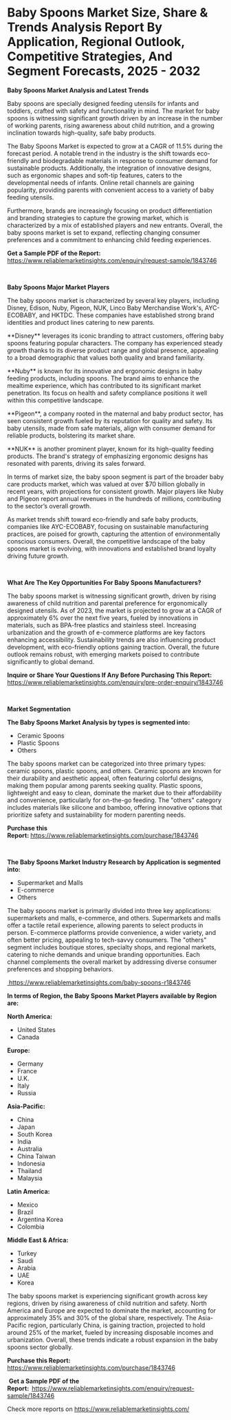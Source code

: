 <p><h1>Baby Spoons Market Size, Share & Trends Analysis Report By Application, Regional Outlook, Competitive Strategies, And Segment Forecasts, 2025 - 2032</h1></p><p><strong>Baby Spoons Market Analysis and Latest Trends</strong></p>
<p><p>Baby spoons are specially designed feeding utensils for infants and toddlers, crafted with safety and functionality in mind. The market for baby spoons is witnessing significant growth driven by an increase in the number of working parents, rising awareness about child nutrition, and a growing inclination towards high-quality, safe baby products. </p><p>The Baby Spoons Market is expected to grow at a CAGR of 11.5% during the forecast period. A notable trend in the industry is the shift towards eco-friendly and biodegradable materials in response to consumer demand for sustainable products. Additionally, the integration of innovative designs, such as ergonomic shapes and soft-tip features, caters to the developmental needs of infants. Online retail channels are gaining popularity, providing parents with convenient access to a variety of baby feeding utensils.</p><p>Furthermore, brands are increasingly focusing on product differentiation and branding strategies to capture the growing market, which is characterized by a mix of established players and new entrants. Overall, the baby spoons market is set to expand, reflecting changing consumer preferences and a commitment to enhancing child feeding experiences.</p></p>
<p><strong>Get a Sample PDF of the Report:&nbsp;</strong> <a href="https://www.reliablemarketinsights.com/enquiry/request-sample/1843746?utm_campaign=2636&utm_medium=2&utm_source=Github&utm_content=ia&utm_term=05042025&utm_id=baby-spoons">https://www.reliablemarketinsights.com/enquiry/request-sample/1843746</a></p>
<p>&nbsp;</p>
<p><strong>Baby Spoons Major Market Players</strong></p>
<p><p>The baby spoons market is characterized by several key players, including Disney, Edison, Nuby, Pigeon, NUK, Linco Baby Merchandise Work's, AYC-ECOBABY, and HKTDC. These companies have established strong brand identities and product lines catering to new parents.</p><p>**Disney** leverages its iconic branding to attract customers, offering baby spoons featuring popular characters. The company has experienced steady growth thanks to its diverse product range and global presence, appealing to a broad demographic that values both quality and brand familiarity.</p><p>**Nuby** is known for its innovative and ergonomic designs in baby feeding products, including spoons. The brand aims to enhance the mealtime experience, which has contributed to its significant market penetration. Its focus on health and safety compliance positions it well within this competitive landscape.</p><p>**Pigeon**, a company rooted in the maternal and baby product sector, has seen consistent growth fueled by its reputation for quality and safety. Its baby utensils, made from safe materials, align with consumer demand for reliable products, bolstering its market share.</p><p>**NUK** is another prominent player, known for its high-quality feeding products. The brand's strategy of emphasizing ergonomic designs has resonated with parents, driving its sales forward.</p><p>In terms of market size, the baby spoon segment is part of the broader baby care products market, which was valued at over $70 billion globally in recent years, with projections for consistent growth. Major players like Nuby and Pigeon report annual revenues in the hundreds of millions, contributing to the sector’s overall growth.</p><p>As market trends shift toward eco-friendly and safe baby products, companies like AYC-ECOBABY, focusing on sustainable manufacturing practices, are poised for growth, capturing the attention of environmentally conscious consumers. Overall, the competitive landscape of the baby spoons market is evolving, with innovations and established brand loyalty driving future growth.</p></p>
<p>&nbsp;</p>
<p><strong>What Are The Key Opportunities For Baby Spoons Manufacturers?</strong></p>
<p><p>The baby spoons market is witnessing significant growth, driven by rising awareness of child nutrition and parental preference for ergonomically designed utensils. As of 2023, the market is projected to grow at a CAGR of approximately 6% over the next five years, fueled by innovations in materials, such as BPA-free plastics and stainless steel. Increasing urbanization and the growth of e-commerce platforms are key factors enhancing accessibility. Sustainability trends are also influencing product development, with eco-friendly options gaining traction. Overall, the future outlook remains robust, with emerging markets poised to contribute significantly to global demand.</p></p>
<p><strong>Inquire or Share Your Questions If Any Before Purchasing This Report:</strong> <a href="https://www.reliablemarketinsights.com/enquiry/pre-order-enquiry/1843746?utm_campaign=2636&utm_medium=2&utm_source=Github&utm_content=ia&utm_term=05042025&utm_id=baby-spoons">https://www.reliablemarketinsights.com/enquiry/pre-order-enquiry/1843746</a></p>
<p>&nbsp;</p>
<p><strong>Market Segmentation</strong></p>
<p><strong>The Baby Spoons Market Analysis by types is segmented into:</strong></p>
<p><ul><li>Ceramic Spoons</li><li>Plastic Spoons</li><li>Others</li></ul></p>
<p><p>The baby spoons market can be categorized into three primary types: ceramic spoons, plastic spoons, and others. Ceramic spoons are known for their durability and aesthetic appeal, often featuring colorful designs, making them popular among parents seeking quality. Plastic spoons, lightweight and easy to clean, dominate the market due to their affordability and convenience, particularly for on-the-go feeding. The "others" category includes materials like silicone and bamboo, offering innovative options that prioritize safety and sustainability for modern parenting needs.</p></p>
<p><strong>Purchase this Report:&nbsp;</strong><a href="https://www.reliablemarketinsights.com/purchase/1843746?utm_campaign=2636&utm_medium=2&utm_source=Github&utm_content=ia&utm_term=05042025&utm_id=baby-spoons">https://www.reliablemarketinsights.com/purchase/1843746</a></p>
<p>&nbsp;</p>
<p><strong>The Baby Spoons Market Industry Research by Application is segmented into:</strong></p>
<p><ul><li>Supermarket and Malls</li><li>E-commerce</li><li>Others</li></ul></p>
<p><p>The baby spoons market is primarily divided into three key applications: supermarkets and malls, e-commerce, and others. Supermarkets and malls offer a tactile retail experience, allowing parents to select products in person. E-commerce platforms provide convenience, a wider variety, and often better pricing, appealing to tech-savvy consumers. The "others" segment includes boutique stores, specialty shops, and regional markets, catering to niche demands and unique branding opportunities. Each channel complements the overall market by addressing diverse consumer preferences and shopping behaviors.</p></p>
<p><a href="https://www.reliablemarketinsights.com/baby-spoons-r1843746?utm_campaign=2636&utm_medium=2&utm_source=Github&utm_content=ia&utm_term=05042025&utm_id=baby-spoons">&nbsp;https://www.reliablemarketinsights.com/baby-spoons-r1843746</a></p>
<p><strong>In terms of Region, the Baby Spoons Market Players available by Region are:</strong></p>
<p>
    <p> <strong> North America: </strong>
        <ul>
            <li>United States</li>
            <li>Canada</li>
        </ul>
        </p> 
    <p> <strong> Europe: </strong>
        <ul>
            <li>Germany</li>
            <li>France</li>
            <li>U.K.</li>
            <li>Italy</li>
            <li>Russia</li>
        </ul>
        </p> 
    <p> <strong> Asia-Pacific: </strong>
        <ul>
            <li>China</li>
            <li>Japan</li>
            <li>South Korea</li>
            <li>India</li>
            <li>Australia</li>
            <li>China Taiwan</li>
            <li>Indonesia</li>
            <li>Thailand</li>
            <li>Malaysia</li>
        </ul>
        </p> 
    <p> <strong> Latin America: </strong>
        <ul>
            <li>Mexico</li>
            <li>Brazil</li>
            <li>Argentina Korea</li>
            <li>Colombia</li>
        </ul>
        </p> 
    <p> <strong> Middle East & Africa: </strong>
        <ul>
            <li>Turkey</li>
            <li>Saudi</li>
            <li>Arabia</li>
            <li>UAE</li>
            <li>Korea</li>
        </ul>
    </p>
    </p>
<p><p>The baby spoons market is experiencing significant growth across key regions, driven by rising awareness of child nutrition and safety. North America and Europe are expected to dominate the market, accounting for approximately 35% and 30% of the global share, respectively. The Asia-Pacific region, particularly China, is gaining traction, projected to hold around 25% of the market, fueled by increasing disposable incomes and urbanization. Overall, these trends indicate a robust expansion in the baby spoons sector globally.</p></p>
<p><strong>Purchase this Report: </strong><a href="https://www.reliablemarketinsights.com/purchase/1843746?utm_campaign=2636&utm_medium=2&utm_source=Github&utm_content=ia&utm_term=05042025&utm_id=baby-spoons">https://www.reliablemarketinsights.com/purchase/1843746</a></p>
<p>&nbsp;<strong>Get a Sample PDF of the Report:&nbsp;&nbsp;</strong><a href="https://www.reliablemarketinsights.com/enquiry/request-sample/1843746?utm_campaign=2636&utm_medium=2&utm_source=Github&utm_content=ia&utm_term=05042025&utm_id=baby-spoons">https://www.reliablemarketinsights.com/enquiry/request-sample/1843746</a></p>
<p><strong></strong></p>
<p>Check more reports on <a href="https://www.reliablemarketinsights.com/?utm_campaign=2636&utm_medium=2&utm_source=Github&utm_content=ia&utm_term=05042025&utm_id=baby-spoons">https://www.reliablemarketinsights.com/</a></p>